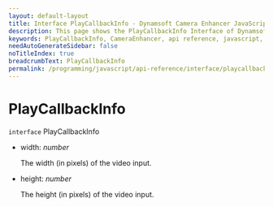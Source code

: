 ```yaml
---
layout: default-layout
title: Interface PlayCallbackInfo - Dynamsoft Camera Enhancer JavaScript API
description: This page shows the PlayCallbackInfo Interface of Dynamsoft Camera Enhancer JavaScript SDK.
keywords: PlayCallbackInfo, CameraEnhancer, api reference, javascript, js
needAutoGenerateSidebar: false
noTitleIndex: true
breadcrumbText: PlayCallbackInfo
permalink: /programming/javascript/api-reference/interface/playcallbackinfo-v2.0.3.html
---
```


# PlayCallbackInfo

`interface` PlayCallbackInfo

* width: *number*

  The width (in pixels) of the video input.

* height: *number*

  The height (in pixels) of the video input.
  
